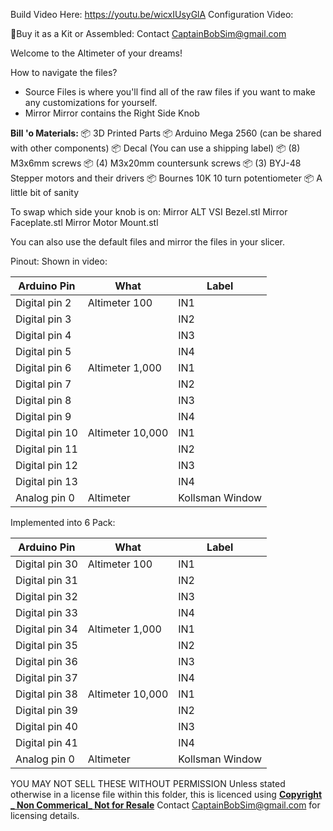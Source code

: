 Build Video Here: https://youtu.be/wicxIUsyGlA
Configuration Video: 

🛒Buy it as a Kit or Assembled: Contact CaptainBobSim@gmail.com

Welcome to the Altimeter of your dreams!

How to navigate the files?
- Source Files is where you'll find all of the raw files if you want to make any customizations for yourself.
- Mirror Mirror contains the Right Side Knob

__Bill 'o Materials:__
📦 3D Printed Parts
📦 Arduino Mega 2560 (can be shared with other components)
📦 Decal (You can use a shipping label)
📦 (8) M3x6mm screws 
📦 (4) M3x20mm countersunk screws
📦 (3) BYJ-48 Stepper motors and their drivers
📦 Bournes 10K 10 turn potentiometer
📦 A little bit of sanity


To swap which side your knob is on:
Mirror ALT VSI Bezel.stl
Mirror Faceplate.stl
Mirror Motor Mount.stl

You can also use the default files and mirror the files in your slicer.


Pinout:
Shown in video:

| Arduino Pin    | What             | Label           |
|----------------|------------------|-----------------|
| Digital pin 2  | Altimeter 100    | IN1             |
| Digital pin 3  |                  | IN2             |
| Digital pin 4  |                  | IN3             |
| Digital pin 5  |                  | IN4             |
| Digital pin 6  | Altimeter 1,000  | IN1             |
| Digital pin 7  |                  | IN2             |
| Digital pin 8  |                  | IN3             |
| Digital pin 9  |                  | IN4             |
| Digital pin 10 | Altimeter 10,000 | IN1             |
| Digital pin 11 |                  | IN2             |
| Digital pin 12 |                  | IN3             |
| Digital pin 13 |                  | IN4             |
| Analog pin 0   | Altimeter        | Kollsman Window |

Implemented into 6 Pack:

| Arduino Pin    | What             | Label |
|----------------|------------------|-------|
| Digital pin 30 | Altimeter 100    | IN1   |
| Digital pin 31 |                  | IN2   |
| Digital pin 32 |                  | IN3   |
| Digital pin 33 |                  | IN4   |
| Digital pin 34 | Altimeter 1,000  | IN1   |
| Digital pin 35 |                  | IN2   |
| Digital pin 36 |                  | IN3   |
| Digital pin 37 |                  | IN4   |
| Digital pin 38 | Altimeter 10,000 | IN1   |
| Digital pin 39 |                  | IN2   |
| Digital pin 40 |                  | IN3   |
| Digital pin 41 |                  | IN4   |
| Analog pin 0   | Altimeter        | Kollsman Window |

YOU MAY NOT SELL THESE WITHOUT PERMISSION
Unless stated otherwise in a license file within this folder, this is licenced using
**[Copyright _ Non Commerical_ Not for Resale](https://creativecommons.org/licenses/by-nc/4.0/)**
Contact CaptainBobSim@gmail.com for licensing details.


